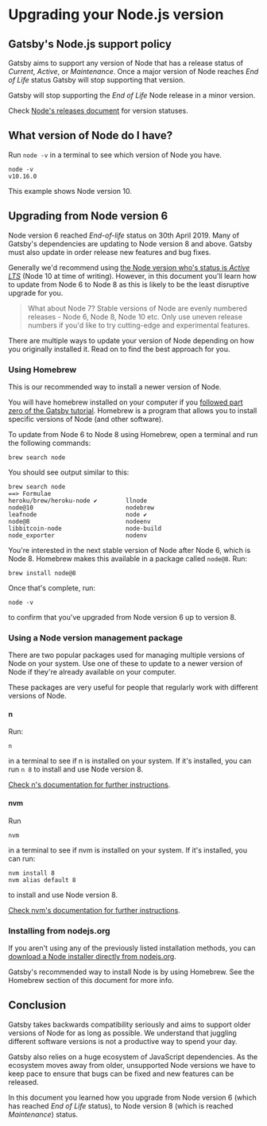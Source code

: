 # Upgrading your Node.js version


## Gatsby's Node.js support policy

Gatsby aims to support any version of Node that has a release status of _Current_, _Active_, or _Maintenance_. Once a major version of Node reaches _End of Life_ status Gatsby will stop supporting that version.

Gatsby will stop supporting the _End of Life_ Node release in a minor version.

Check [Node's releases document](https://github.com/nodejs/Release#nodejs-release-working-group) for version statuses.

## What version of Node do I have?

Run `node -v` in a terminal to see which version of Node you have.

```
node -v
v10.16.0
```

This example shows Node version 10.

## Upgrading from Node version 6

Node version 6 reached _End-of-life_ status on 30th April 2019. Many of Gatsby's dependencies are updating to Node version 8 and above. Gatsby must also update in order release new features and bug fixes.

Generally we'd recommend using [the Node version who's status is _Active LTS_](https://github.com/nodejs/Release#nodejs-release-working-group) (Node 10 at time of writing). However, in this document you'll learn how to update from Node 6 to Node 8 as this is likely to be the least disruptive upgrade for you.

> What about Node 7? Stable versions of Node are evenly numbered releases - Node 6, Node 8, Node 10 etc. Only use uneven release numbers if you'd like to try cutting-edge and experimental features.

There are multiple ways to update your version of Node depending on how you originally installed it. Read on to find the best approach for you.

### Using Homebrew

This is our recommended way to install a newer version of Node.

You will have homebrew installed on your computer if you [followed part zero of the Gatsby tutorial](https://www.gatsbyjs.org/tutorial/part-zero/#-install-nodejs-and-npm). Homebrew is a program that allows you to install specific versions of Node (and other software).

To update from Node 6 to Node 8 using Homebrew, open a terminal and run the following commands:

```
brew search node
```

You should see output similar to this:

```
brew search node
==> Formulae
heroku/brew/heroku-node ✔        llnode                           node@10                          nodebrew
leafnode                         node ✔                           node@8                           nodeenv
libbitcoin-node                  node-build                       node_exporter                    nodenv
```

You're interested in the next stable version of Node after Node 6, which is Node 8. Homebrew makes this available in a package called `node@8`. Run:

```
brew install node@8
```

Once that's complete, run:

```
node -v
```

to confirm that you've upgraded from Node version 6 up to version 8.

### Using a Node version management package

There are two popular packages used for managing multiple versions of Node on your system. Use one of these to update to a newer version of Node if they're already available on your computer.

These packages are very useful for people that regularly work with different versions of Node.

#### n

Run:

```
n
```

in a terminal to see if n is installed on your system. If it's installed, you can run `n 8` to install and use Node version 8.

[Check n's documentation for further instructions](https://github.com/tj/n).

#### nvm

Run

```
nvm
```

in a terminal to see if nvm is installed on your system. If it's installed, you can run:

```
nvm install 8
nvm alias default 8
```

to install and use Node version 8.

[Check nvm's documentation for further instructions](https://github.com/nvm-sh/nvm).

### Installing from nodejs.org

If you aren't using any of the previously listed installation methods, you can [download a Node installer directly from nodejs.org](https://nodejs.org/en/).

Gatsby's recommended way to install Node is by using Homebrew. See the Homebrew section of this document for more info.

## Conclusion

Gatsby takes backwards compatibility seriously and aims to support older versions of Node for as long as possible. We understand that juggling different software versions is not a productive way to spend your day.

Gatsby also relies on a huge ecosystem of JavaScript dependencies. As the ecosystem moves away from older, unsupported Node versions we have to keep pace to ensure that bugs can be fixed and new features can be released.

In this document you learned how you upgrade from Node version 6 (which has reached _End of Life_ status), to Node version 8 (which is reached _Maintenance_) status.
